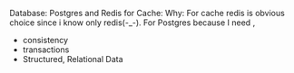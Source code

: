 Database:
Postgres and Redis for Cache:
Why:
For cache redis is obvious choice since i know only redis(-\_-).
For Postgres because I need ,

- consistency
- transactions
- Structured, Relational Data
